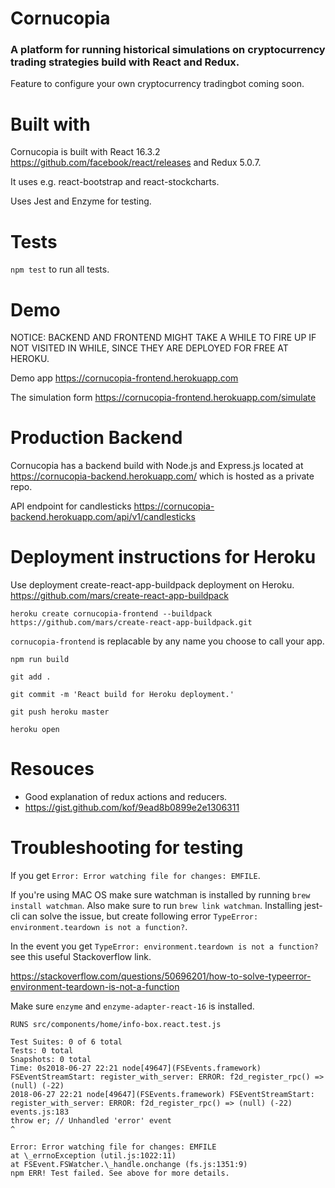 # Cornucopia

### A platform for running historical simulations on cryptocurrency trading strategies build with React and Redux.

Feature to configure your own cryptocurrency tradingbot coming soon.

# Built with

Cornucopia is built with React 16.3.2 https://github.com/facebook/react/releases and Redux 5.0.7.

It uses e.g. react-bootstrap and react-stockcharts.

Uses Jest and Enzyme for testing.

# Tests

`npm test` to run all tests.

# Demo

NOTICE: BACKEND AND FRONTEND MIGHT TAKE A WHILE TO FIRE UP IF NOT VISITED IN WHILE, SINCE THEY ARE DEPLOYED FOR FREE AT HEROKU.

Demo app https://cornucopia-frontend.herokuapp.com

The simulation form https://cornucopia-frontend.herokuapp.com/simulate

# Production Backend

Cornucopia has a backend build with Node.js and Express.js located at https://cornucopia-backend.herokuapp.com/ which is hosted as a private repo.

API endpoint for candlesticks https://cornucopia-backend.herokuapp.com/api/v1/candlesticks

# Deployment instructions for Heroku

Use deployment create-react-app-buildpack deployment on Heroku. https://github.com/mars/create-react-app-buildpack

`heroku create cornucopia-frontend --buildpack https://github.com/mars/create-react-app-buildpack.git`

`cornucopia-frontend` is replacable by any name you choose to call your app.

`npm run build`

`git add .`

`git commit -m 'React build for Heroku deployment.'`

`git push heroku master`

`heroku open`

# Resouces

- Good explanation of redux actions and reducers.
- https://gist.github.com/kof/9ead8b0899e2e1306311

# Troubleshooting for testing

If you get `Error: Error watching file for changes: EMFILE`.

If you're using MAC OS make sure watchman is installed by running `brew install watchman`.
Also make sure to run `brew link watchman`.
Installing jest-cli can solve the issue, but create following error `TypeError: environment.teardown is not a function?`.

In the event you get `TypeError: environment.teardown is not a function?` see this useful Stackoverflow link.

https://stackoverflow.com/questions/50696201/how-to-solve-typeerror-environment-teardown-is-not-a-function

Make sure `enzyme` and `enzyme-adapter-react-16` is installed.

```RUNS src/components/forms/dropdown/dropdown.react.test.js
RUNS src/components/home/info-box.react.test.js

Test Suites: 0 of 6 total
Tests: 0 total
Snapshots: 0 total
Time: 0s2018-06-27 22:21 node[49647](FSEvents.framework) FSEventStreamStart: register_with_server: ERROR: f2d_register_rpc() => (null) (-22)
2018-06-27 22:21 node[49647](FSEvents.framework) FSEventStreamStart: register_with_server: ERROR: f2d_register_rpc() => (null) (-22)
events.js:183
throw er; // Unhandled 'error' event
^

Error: Error watching file for changes: EMFILE
at \_errnoException (util.js:1022:11)
at FSEvent.FSWatcher.\_handle.onchange (fs.js:1351:9)
npm ERR! Test failed. See above for more details.
```

